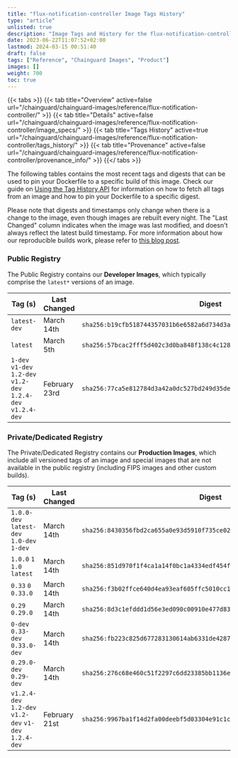 ```yaml
---
title: "flux-notification-controller Image Tags History"
type: "article"
unlisted: true
description: "Image Tags and History for the flux-notification-controller Chainguard Image"
date: 2023-06-22T11:07:52+02:00
lastmod: 2024-03-15 00:51:40
draft: false
tags: ["Reference", "Chainguard Images", "Product"]
images: []
weight: 700
toc: true
---
```


{{< tabs >}}
{{< tab title="Overview" active=false url="/chainguard/chainguard-images/reference/flux-notification-controller/" >}}
{{< tab title="Details" active=false url="/chainguard/chainguard-images/reference/flux-notification-controller/image_specs/" >}}
{{< tab title="Tags History" active=true url="/chainguard/chainguard-images/reference/flux-notification-controller/tags_history/" >}}
{{< tab title="Provenance" active=false url="/chainguard/chainguard-images/reference/flux-notification-controller/provenance_info/" >}}
{{</ tabs >}}

The following tables contains the most recent tags and digests that can be used to pin your Dockerfile to a specific build of this image. Check our guide on [Using the Tag History API](/chainguard/chainguard-images/using-the-tag-history-api/) for information on how to fetch all tags from an image and how to pin your Dockerfile to a specific digest.

Please note that digests and timestamps only change when there is a change to the image, even though images are rebuilt every night. The "Last Changed" column indicates when the image was last modified, and doesn't always reflect the latest build timestamp. For more information about how our reproducible builds work, please refer to [this blog post](https://www.chainguard.dev/unchained/reproducing-chainguards-reproducible-image-builds).

### Public Registry
The Public Registry contains our **Developer Images**, which typically comprise the `latest*` versions of an image.

| Tag (s)                                                         | Last Changed  | Digest                                                                    |
|-----------------------------------------------------------------|---------------|---------------------------------------------------------------------------|
|  `latest-dev`                                                   | March 14th    | `sha256:b19cfb518744357031b6e6582a6d734d3ae4ac3a1baff092f52cf2737ffb3dd2` |
|  `latest`                                                       | March 5th     | `sha256:57bcac2fff5d402c3d0ba848f138c4c12817fe61d25bb4f11ccfee5dda54beaa` |
|  `1-dev` `v1-dev` `1.2-dev` `v1.2-dev` `1.2.4-dev` `v1.2.4-dev` | February 23rd | `sha256:77ca5e812784d3a42a0dc527bd249d35de4ca812c4cd70766215ad277be6fefe` |


### Private/Dedicated Registry
The Private/Dedicated Registry contains our **Production Images**, which include all versioned tags of an image and special images that are not available in the public registry (including FIPS images and other custom builds).

| Tag (s)                                                 | Last Changed  | Digest                                                                    |
|---------------------------------------------------------|---------------|---------------------------------------------------------------------------|
|  `1.0.0-dev` `latest-dev` `1.0-dev` `1-dev`             | March 14th    | `sha256:8430356fbd2ca655a0e93d5910f735ce02f9a5e22ab2b5d99288ce3219cece65` |
|  `1.0.0` `1` `1.0` `latest`                             | March 14th    | `sha256:851d970f1f4ca1a14f0bc1a4334edf454f7b9291aa78ee25024cc213de6b194f` |
|  `0.33` `0` `0.33.0`                                    | March 14th    | `sha256:f3b02ffce640d4ea93eaf605ffc5010cc1cfd7bb03d93c99040cd0e453a561a6` |
|  `0.29` `0.29.0`                                        | March 14th    | `sha256:8d3c1efddd1d56e3ed090c00910e477d83907868043c7a025232e2877384a3d6` |
|  `0-dev` `0.33-dev` `0.33.0-dev`                        | March 14th    | `sha256:fb223c825d677283130614ab6331de4287a6d8069d80a0f55110643daf7cb02b` |
|  `0.29.0-dev` `0.29-dev`                                | March 14th    | `sha256:276c68e460c51f2297c6dd23385bb1136e00fef310fd1ff6c3c2250552007a5d` |
|  `v1.2.4-dev` `1.2-dev` `v1.2-dev` `v1-dev` `1.2.4-dev` | February 21st | `sha256:9967ba1f14d2fa00deebf5d03304e91c1c35b69bef94777f72597ca9ee8a8588` |

